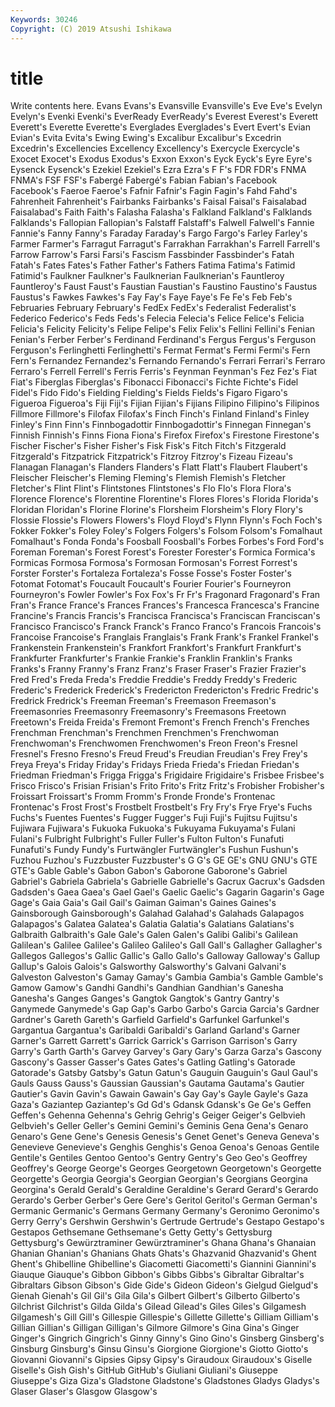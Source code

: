 ```yaml
---
Keywords: 30246
Copyright: (C) 2019 Atsushi Ishikawa
---
```


# title

Write contents here.
 Evans Evans's
Evansville Evansville's Eve Eve's Evelyn Evelyn's Evenki Evenki's EverReady EverReady's
Everest Everest's Everett Everett's Everette Everette's Everglades Everglades's Evert Evert's
Evian Evian's Evita Evita's Ewing Ewing's Excalibur Excalibur's Excedrin Excedrin's
Excellencies Excellency Excellency's Exercycle Exercycle's Exocet Exocet's Exodus Exodus's Exxon
Exxon's Eyck Eyck's Eyre Eyre's Eysenck Eysenck's Ezekiel Ezekiel's Ezra
Ezra's F F's FDR FDR's FNMA FNMA's FSF FSF's Fabergé
Fabergé's Fabian Fabian's Facebook Facebook's Faeroe Faeroe's Fafnir Fafnir's Fagin
Fagin's Fahd Fahd's Fahrenheit Fahrenheit's Fairbanks Fairbanks's Faisal Faisal's Faisalabad
Faisalabad's Faith Faith's Falasha Falasha's Falkland Falkland's Falklands Falklands's Fallopian
Fallopian's Falstaff Falstaff's Falwell Falwell's Fannie Fannie's Fanny Fanny's Faraday
Faraday's Fargo Fargo's Farley Farley's Farmer Farmer's Farragut Farragut's Farrakhan
Farrakhan's Farrell Farrell's Farrow Farrow's Farsi Farsi's Fascism Fassbinder Fassbinder's
Fatah Fatah's Fates Fates's Father Father's Fathers Fatima Fatima's Fatimid
Fatimid's Faulkner Faulkner's Faulknerian Faulknerian's Fauntleroy Fauntleroy's Faust Faust's Faustian
Faustian's Faustino Faustino's Faustus Faustus's Fawkes Fawkes's Fay Fay's Faye
Faye's Fe Fe's Feb Feb's Februaries February February's FedEx FedEx's
Federalist Federalist's Federico Federico's Feds Feds's Felecia Felecia's Felice Felice's
Felicia Felicia's Felicity Felicity's Felipe Felipe's Felix Felix's Fellini Fellini's
Fenian Fenian's Ferber Ferber's Ferdinand Ferdinand's Fergus Fergus's Ferguson Ferguson's
Ferlinghetti Ferlinghetti's Fermat Fermat's Fermi Fermi's Fern Fern's Fernandez Fernandez's
Fernando Fernando's Ferrari Ferrari's Ferraro Ferraro's Ferrell Ferrell's Ferris Ferris's
Feynman Feynman's Fez Fez's Fiat Fiat's Fiberglas Fiberglas's Fibonacci Fibonacci's
Fichte Fichte's Fidel Fidel's Fido Fido's Fielding Fielding's Fields Fields's
Figaro Figaro's Figueroa Figueroa's Fiji Fiji's Fijian Fijian's Fijians Filipino
Filipino's Filipinos Fillmore Fillmore's Filofax Filofax's Finch Finch's Finland Finland's
Finley Finley's Finn Finn's Finnbogadottir Finnbogadottir's Finnegan Finnegan's Finnish Finnish's
Finns Fiona Fiona's Firefox Firefox's Firestone Firestone's Fischer Fischer's Fisher
Fisher's Fisk Fisk's Fitch Fitch's Fitzgerald Fitzgerald's Fitzpatrick Fitzpatrick's Fitzroy
Fitzroy's Fizeau Fizeau's Flanagan Flanagan's Flanders Flanders's Flatt Flatt's Flaubert
Flaubert's Fleischer Fleischer's Fleming Fleming's Flemish Flemish's Fletcher Fletcher's Flint
Flint's Flintstones Flintstones's Flo Flo's Flora Flora's Florence Florence's Florentine
Florentine's Flores Flores's Florida Florida's Floridan Floridan's Florine Florine's Florsheim
Florsheim's Flory Flory's Flossie Flossie's Flowers Flowers's Floyd Floyd's Flynn
Flynn's Foch Foch's Fokker Fokker's Foley Foley's Folgers Folgers's Folsom
Folsom's Fomalhaut Fomalhaut's Fonda Fonda's Foosball Foosball's Forbes Forbes's Ford
Ford's Foreman Foreman's Forest Forest's Forester Forester's Formica Formica's Formicas
Formosa Formosa's Formosan Formosan's Forrest Forrest's Forster Forster's Fortaleza Fortaleza's
Fosse Fosse's Foster Foster's Fotomat Fotomat's Foucault Foucault's Fourier Fourier's
Fourneyron Fourneyron's Fowler Fowler's Fox Fox's Fr Fr's Fragonard Fragonard's
Fran Fran's France France's Frances Frances's Francesca Francesca's Francine Francine's
Francis Francis's Francisca Francisca's Franciscan Franciscan's Francisco Francisco's Franck Franck's
Franco Franco's Francois Francois's Francoise Francoise's Franglais Franglais's Frank Frank's
Frankel Frankel's Frankenstein Frankenstein's Frankfort Frankfort's Frankfurt Frankfurt's Frankfurter Frankfurter's
Frankie Frankie's Franklin Franklin's Franks Franks's Franny Franny's Franz Franz's
Fraser Fraser's Frazier Frazier's Fred Fred's Freda Freda's Freddie Freddie's
Freddy Freddy's Frederic Frederic's Frederick Frederick's Fredericton Fredericton's Fredric Fredric's
Fredrick Fredrick's Freeman Freeman's Freemason Freemason's Freemasonries Freemasonry Freemasonry's Freemasons
Freetown Freetown's Freida Freida's Fremont Fremont's French French's Frenches Frenchman
Frenchman's Frenchmen Frenchmen's Frenchwoman Frenchwoman's Frenchwomen Frenchwomen's Freon Freon's Fresnel
Fresnel's Fresno Fresno's Freud Freud's Freudian Freudian's Frey Frey's Freya
Freya's Friday Friday's Fridays Frieda Frieda's Friedan Friedan's Friedman Friedman's
Frigga Frigga's Frigidaire Frigidaire's Frisbee Frisbee's Frisco Frisco's Frisian Frisian's
Frito Frito's Fritz Fritz's Frobisher Frobisher's Froissart Froissart's Fromm Fromm's
Fronde Fronde's Frontenac Frontenac's Frost Frost's Frostbelt Frostbelt's Fry Fry's
Frye Frye's Fuchs Fuchs's Fuentes Fuentes's Fugger Fugger's Fuji Fuji's
Fujitsu Fujitsu's Fujiwara Fujiwara's Fukuoka Fukuoka's Fukuyama Fukuyama's Fulani Fulani's
Fulbright Fulbright's Fuller Fuller's Fulton Fulton's Funafuti Funafuti's Fundy Fundy's
Furtwängler Furtwängler's Fushun Fushun's Fuzhou Fuzhou's Fuzzbuster Fuzzbuster's G G's
GE GE's GNU GNU's GTE GTE's Gable Gable's Gabon Gabon's
Gaborone Gaborone's Gabriel Gabriel's Gabriela Gabriela's Gabrielle Gabrielle's Gacrux Gacrux's
Gadsden Gadsden's Gaea Gaea's Gael Gael's Gaelic Gaelic's Gagarin Gagarin's
Gage Gage's Gaia Gaia's Gail Gail's Gaiman Gaiman's Gaines Gaines's
Gainsborough Gainsborough's Galahad Galahad's Galahads Galapagos Galapagos's Galatea Galatea's Galatia
Galatia's Galatians Galatians's Galbraith Galbraith's Gale Gale's Galen Galen's Galibi
Galibi's Galilean Galilean's Galilee Galilee's Galileo Galileo's Gall Gall's Gallagher
Gallagher's Gallegos Gallegos's Gallic Gallic's Gallo Gallo's Galloway Galloway's Gallup
Gallup's Galois Galois's Galsworthy Galsworthy's Galvani Galvani's Galveston Galveston's Gamay
Gamay's Gambia Gambia's Gamble Gamble's Gamow Gamow's Gandhi Gandhi's Gandhian
Gandhian's Ganesha Ganesha's Ganges Ganges's Gangtok Gangtok's Gantry Gantry's Ganymede
Ganymede's Gap Gap's Garbo Garbo's Garcia Garcia's Gardner Gardner's Gareth
Gareth's Garfield Garfield's Garfunkel Garfunkel's Gargantua Gargantua's Garibaldi Garibaldi's Garland
Garland's Garner Garner's Garrett Garrett's Garrick Garrick's Garrison Garrison's Garry
Garry's Garth Garth's Garvey Garvey's Gary Gary's Garza Garza's Gascony
Gascony's Gasser Gasser's Gates Gates's Gatling Gatling's Gatorade Gatorade's Gatsby
Gatsby's Gatun Gatun's Gauguin Gauguin's Gaul Gaul's Gauls Gauss Gauss's
Gaussian Gaussian's Gautama Gautama's Gautier Gautier's Gavin Gavin's Gawain Gawain's
Gay Gay's Gayle Gayle's Gaza Gaza's Gaziantep Gaziantep's Gd Gd's
Gdansk Gdansk's Ge Ge's Geffen Geffen's Gehenna Gehenna's Gehrig Gehrig's
Geiger Geiger's Gelbvieh Gelbvieh's Geller Geller's Gemini Gemini's Geminis Gena
Gena's Genaro Genaro's Gene Gene's Genesis Genesis's Genet Genet's Geneva
Geneva's Genevieve Genevieve's Genghis Genghis's Genoa Genoa's Genoas Gentile Gentile's
Gentiles Gentoo Gentoo's Gentry Gentry's Geo Geo's Geoffrey Geoffrey's George
George's Georges Georgetown Georgetown's Georgette Georgette's Georgia Georgia's Georgian Georgian's
Georgians Georgina Georgina's Gerald Gerald's Geraldine Geraldine's Gerard Gerard's Gerardo
Gerardo's Gerber Gerber's Gere Gere's Geritol Geritol's German German's Germanic
Germanic's Germans Germany Germany's Geronimo Geronimo's Gerry Gerry's Gershwin Gershwin's
Gertrude Gertrude's Gestapo Gestapo's Gestapos Gethsemane Gethsemane's Getty Getty's Gettysburg
Gettysburg's Gewürztraminer Gewürztraminer's Ghana Ghana's Ghanaian Ghanian Ghanian's Ghanians Ghats
Ghats's Ghazvanid Ghazvanid's Ghent Ghent's Ghibelline Ghibelline's Giacometti Giacometti's Giannini
Giannini's Giauque Giauque's Gibbon Gibbon's Gibbs Gibbs's Gibraltar Gibraltar's Gibraltars
Gibson Gibson's Gide Gide's Gideon Gideon's Gielgud Gielgud's Gienah Gienah's
Gil Gil's Gila Gila's Gilbert Gilbert's Gilberto Gilberto's Gilchrist Gilchrist's
Gilda Gilda's Gilead Gilead's Giles Giles's Gilgamesh Gilgamesh's Gill Gill's
Gillespie Gillespie's Gillette Gillette's Gilliam Gilliam's Gillian Gillian's Gilligan Gilligan's
Gilmore Gilmore's Gina Gina's Ginger Ginger's Gingrich Gingrich's Ginny Ginny's
Gino Gino's Ginsberg Ginsberg's Ginsburg Ginsburg's Ginsu Ginsu's Giorgione Giorgione's
Giotto Giotto's Giovanni Giovanni's Gipsies Gipsy Gipsy's Giraudoux Giraudoux's Giselle
Giselle's Gish Gish's GitHub GitHub's Giuliani Giuliani's Giuseppe Giuseppe's Giza
Giza's Gladstone Gladstone's Gladstones Gladys Gladys's Glaser Glaser's Glasgow Glasgow's
